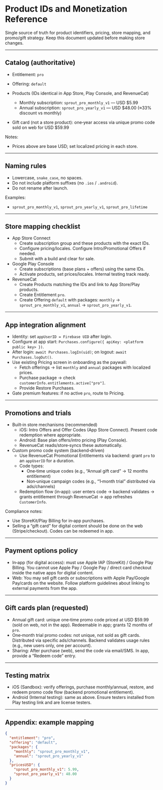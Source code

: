# Product IDs and Monetization Reference

Single source of truth for product identifiers, pricing, store mapping, and promo/gift strategy. Keep this document updated before making store changes.

---

## Catalog (authoritative)
- Entitlement: `pro`
- Offering: `default`
- Products (IDs identical in App Store, Play Console, and RevenueCat)
  - Monthly subscription: `sprout_pro_monthly_v1` — USD $5.99
  - Annual subscription: `sprout_pro_yearly_v1` — USD $48.00 (≈33% discount vs monthly)
 
- Gift card (not a store product): one‑year access via unique promo code sold on web for USD $59.99

Notes:
- Prices above are base USD; set localized pricing in each store.

---

## Naming rules
- Lowercase, `snake_case`, no spaces.
- Do not include platform suffixes (no `.ios` / `.android`).
- Do not rename after launch.

Examples:
- `sprout_pro_monthly_v1`, `sprout_pro_yearly_v1`, `sprout_pro_lifetime`

---

## Store mapping checklist
- App Store Connect
  - Create subscription group and these products with the exact IDs.
  - Configure pricing/locales. Configure Intro/Promotional Offers if needed.
  - Submit with a build and clear for sale.
- Google Play Console
  - Create subscriptions (base plans + offers) using the same IDs.
  - Activate products, set prices/locales. Internal testing track ready.
- RevenueCat
  - Create Products matching the IDs and link to App Store/Play products.
  - Create Entitlement `pro`.
  - Create Offering `default` with packages: `monthly` → `sprout_pro_monthly_v1`, `annual` → `sprout_pro_yearly_v1`.

---

## App integration alignment
- Identity: set `appUserID = Firebase UID` after login.
- Configure at app start: `Purchases.configure({ apiKey: <platform public key> })`.
- After login: `await Purchases.logIn(uid)`; on logout: `await Purchases.logOut()`.
- Use existing Pricing screen in onboarding as the paywall:
  - Fetch offerings → list `monthly` and `annual` packages with localized prices.
  - Purchase package → check `customerInfo.entitlements.active["pro"]`.
  - Provide Restore Purchases.
- Gate premium features: if no active `pro`, route to Pricing.

---

## Promotions and trials
- Built‑in store mechanisms (recommended)
  - iOS: Intro Offers and Offer Codes (App Store Connect). Present code redemption where appropriate.
  - Android: Base plan offers/intro pricing (Play Console).
  - RevenueCat reads/store‑syncs these automatically.
- Custom promo code system (backend‑driven)
  - Use RevenueCat Promotional Entitlements via backend: grant `pro` to an `appUserID` for a duration.
  - Code types:
    - One‑time unique codes (e.g., “Annual gift card” → 12 months entitlement)
    - Non‑unique campaign codes (e.g., “1‑month trial” distributed via ads/channels)
  - Redemption flow (in‑app): user enters code → backend validates → grants entitlement through RevenueCat → app refreshes `CustomerInfo`.

Compliance notes:
- Use StoreKit/Play Billing for in‑app purchases.
- Selling a “gift card” for digital content should be done on the web (Stripe/checkout). Codes can be redeemed in app.

---

## Payment options policy
- In‑app (for digital access): must use Apple IAP (StoreKit) / Google Play Billing. You cannot use Apple Pay / Google Pay / direct card checkout inside the native apps for digital content.
- Web: You may sell gift cards or subscriptions with Apple Pay/Google Pay/cards on the website. Follow platform guidelines about linking to external payments from the app.

---

## Gift cards plan (requested)
- Annual gift card: unique one‑time promo code priced at USD $59.99 (sold on web, not in the app). Redeemable in app; grants 12 months of `pro`.
- One‑month trial promo codes: not unique, not sold as gift cards. Distributed via specific ads/channels. Backend validates usage rules (e.g., new users only, one per account).
- Sharing: After purchase (web), send the code via email/SMS. In app, provide a “Redeem code” entry.

---

## Testing matrix
- iOS (Sandbox): verify offerings, purchase monthly/annual, restore, and redeem promo code flow (backend promotional entitlement).
- Android (Internal testing): same as above. Ensure testers installed from Play testing link and are license testers.

---

## Appendix: example mapping
```json
{
  "entitlement": "pro",
  "offering": "default",
  "packages": {
    "monthly": "sprout_pro_monthly_v1",
    "annual": "sprout_pro_yearly_v1"
  },
  "pricesUSD": {
    "sprout_pro_monthly_v1": 5.99,
    "sprout_pro_yearly_v1": 48.00
  }
}
```
